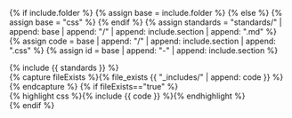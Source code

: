 {% if include.folder %}
  {% assign base = include.folder %}
{% else %}
  {% assign base = "css" %}
{% endif %}
{% assign standards = "standards/" | append: base | append: "/" | append: include.section | append: ".md" %}
{% assign code = base | append: "/" | append: include.section | append: ".css" %}
{% assign id = base | append: "-" | append: include.section %}

<div class="section" id="{{ id }}">
<div class="col">
{% include {{ standards }} %}
</div>
{% capture fileExists %}{% file_exists {{ "_includes/" | append: code }} %}{% endcapture %}
{% if fileExists=="true" %}
  <div class="col">
  {% highlight css %}{% include {{ code }} %}{% endhighlight %}
  </div>
{% endif %}
</div>